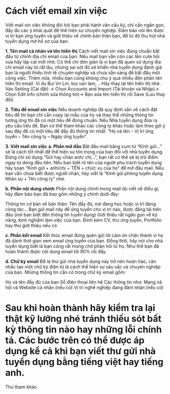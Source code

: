 # Cách viết email xin việc

Viết mail xin việc không đòi hỏi bạn phải hành văn cầu kỳ, chỉ cần ngắn gọn, đầy đủ các ý khái quát để thể hiện sự chuyên nghiệp. Đảm bảo nói lên được vị trí bạn ứng tuyển và giới thiệu về chính bản thân bạn, đề từ đó thu hút nhà tuyển dụng mở hồ sơ của bạn.
 
**1. Tên mail cá nhân và tên hiển thị**
Cách viết mail xin việc đúng chuẩn bắt đầu từ chính địa chỉ email của bạn. Nếu mail bạn vẫn còn các tên cute hồi xưa hãy lập cái mới nhé. Có thể chỉ đơn giản là vì bạn đã quen sử dụng địa chỉ email này từ rất lâu, nhưng sai sót đó sẽ khiến nhà tuyển dụng đánh giá bạn là người thiếu tinh tế chuyên nghiệp và chưa sẵn sàng để bắt đầu một công việc.
Thêm nữa, nhiều bạn cũng không chú ý quá nhiều đến phần tên hiển thị email. Ví dụ Bui Vn Lm, bui van lam, .. Hãy thay lại tên hiển thị nhé. Vào Setting (Cài đặt) → Chọn Accounts and Import (Tài khoản và Nhập)→ Chọn Edit info (chỉnh sửa thông tin)→ Bạn sửa tên hiển thị rồi Save (Lưu thay đổi)
 
**2. Tiêu đề email xin việc**
Nếu doanh nghiệp đã quy định sẵn về cách đặt tiêu đề thì bạn chỉ cần copy lại mẫu của họ và thay thế những thông tin tương ứng thì đã có một tiêu đề đúng chuẩn.
Nếu Nhà tuyển dụng đưa ra yêu cầu tiêu đề. Bạn có thể tham khảo các công ty khác hoặc làm theo gợi ý sau đây để có một tiêu đề đầy đủ thông tin nhất: “Họ và tên – Vị trí ứng tuyển – Tên công ty – Ngày ứng tuyển“.
 
**3. Viết mail xin việc**
**a. Phần mở đầu**
Bắt đầu mail bằng cụm từ “Kính gửi…” sẽ là cách tốt nhất để thể hiện sự tôn trọng của bạn đối với nhà tuyển dụng. Đừng chỉ sử dụng “Gửi hay chào anh/ chị…”, bạn rất có thể sẽ bị trừ điểm ngay từ dòng đầu tiên.
Nếu bạn biết rõ tên của người phụ trách tuyển dụng hãy soạn “Kính gửi + anh/chị + TÊN + chức vụ của họ” để mở đầu mail.
Nếu bạn vẫn chưa biết được người nhận, hãy viết là “Kính gửi phòng tuyển dụng Nhân sự + Tên công ty” nhé.
 
**b. Phần nội dung chính**
Phần nội dung chính trong mail dù viết về điều gì, hãy đảm bảo bạn đã bao gồm những ý chính dưới đây:

Thông tin cơ bản về bản thân: Tên đầy đủ, nơi đang học hoặc vị trí đang công tác…
Bạn gửi mail này để ứng tuyển cho vị trí nào, được đăng tải trên đâu (nơi bạn biết đến thông tin tuyển dụng)
Giới thiệu rất ngắn gọn về kỹ năng, kinh nghiệm làm việc của bạn.
Đính kèm CV, thư ứng tuyển, Portfolio hay thư giới thiệu nếu có

**c. Phần kết email**
Kết thúc email đừng quên gửi lời cảm ơn chân thành vì họ đã dành thời gian xem email ứng tuyển của bạn. Đồng thời, hãy nói cho nhà tuyển dụng biết là bạn cũng rất mong chờ phản hồi từ họ. Như thế bạn đã hoàn thành được nội dung email tới 90% rồi đấy.
 
**d. Chữ ký email**
Để lá thư gửi nhà tuyển dụng này trở nên hoàn hảo, cân nhắc tạo một chữ ký điện tử là cách thể hiện sự sâu sắc và chuyên nghiệp của bạn. Những thông tin cần có trong chữ ký email gồm:

Họ và tên đầy đủ của bạn
Số điện thoại liên hệ
Các thông tin như: Mạng xã hội và Website cá nhân (nếu có)
Vị trí nghề nghiệp đang đảm nhận (nếu có)

Sau khi hoàn thành hãy kiểm tra lại thật kỹ lưỡng nhé tránh thiếu sót bất kỳ thông tin nào hay những lỗi chính tả. Các bước trên có thể được áp dụng kể cả khi bạn viết thư gửi nhà tuyển dụng bằng tiếng việt hay tiếng anh.
===========
Thư tham khảo